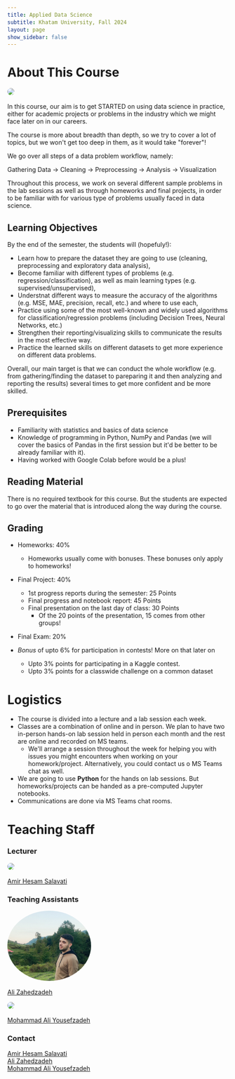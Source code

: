 ```yaml
---
title: Applied Data Science
subtitle: Khatam University, Fall 2024
layout: page 
show_sidebar: false
---
```


# About This Course
<img src="assets/images/datasciencecloud.png" style="border-radius:50%;" height="80" width="auto">


In this course, our aim is to get STARTED on using data science in practice, either for academic projects or problems in the industry which we might face later on in our careers. 

The course is more about breadth than depth, so we try to cover a lot of topics, but we won't get too deep in them, as it would take "forever"!

We go over all steps of a data problem workflow, namely: 

Gathering Data → Cleaning → Preprocessing → Analysis → Visualization 

Throughout this process, we work on several different sample problems in the lab sessions as well as through homeworks and final projects, in order to be familiar with for various type of problems usually faced in data science.

## Learning Objectives
By the end of the semester, the students will (hopefuly!):

* Learn how to prepare the dataset they are going to use (cleaning, preprocessing and exploratory data analysis),
* Become familiar with different types of problems (e.g. regression/classification), as well as main learning types (e.g. supervised/unsupervised),
* Understnat different ways to measure the accuracy of the algorithms (e.g. MSE, MAE, precision, recall, etc.) and where to use each,
* Practice using some of the most well-known and widely used algorithms for classification/regression problems (including Decision Trees, Neural Networks, etc.)
* Strengthen their reporting/visualizing skills to communicate the results in the most effective way.
* Practice the learned skills on different datasets to get more experience on different data problems.

Overall, our main target is that we can conduct the whole workflow (e.g. from gathering/finding the dataset to pareparing it and then analyzing and reporting the results) several times to get more confident and be more skilled.

## Prerequisites
* Familiarity with statistics and basics of data science 
* Knowledge of programming in Python, NumPy and Pandas (we will cover the basics of Pandas in the first session but it'd be better to be already familiar with it).
* Having worked with Google Colab before would be a plus!

## Reading Material
There is no required textbook for this course. But the students are expected to go over the material that is introduced along the way during the course. 

## Grading 
* Homeworks: 40%
    * Homeworks usually come with bonuses. These bonuses only apply to homeworks!
    
* Final Project: 40%
    * 1st progress reports during the semester: 25 Points
    * Final progress and notebook report: 45 Points
    * Final presentation on the last day of class: 30 Points
        * Of the 20 points of the presentation, 15 comes from other groups!
* Final Exam: 20%

* *Bonus* of upto 6% for participation in contests! More on that later on
    * Upto 3% points for participating in a Kaggle contest. 
    * Upto 3% points for a classwide challenge on a common dataset


# Logistics
* The course is divided into a lecture and a lab session each week. 
* Classes are a combination of online and in person. We plan to have two in-person hands-on lab session held in person each month and the rest are online and recorded on MS teams.
  * We'll arrange a session throughout the week for helping you with issues you might encounters when working on your homework/project. Alternatively, you could contact us o
  MS Teams chat as well.
* We are going to use **Python** for the hands on lab sessions. But homeworks/projects can be handed as a pre-computed Jupyter notebooks.
* Communications are done via MS Teams chat rooms.



# Teaching Staff

### Lecturer
<img src="assets/images/Hesam2.jpg" style="border-radius:50%;height:160px;" width="auto">

[Amir Hesam Salavati](http://saloot.negsam.ir/)


### Teaching Assistants
<img src="assets/images/Ali-Zahedzadeh.JPG" style="border-radius:50%;height:160px;" width="auto">

[Ali Zahedzadeh](https://www.linkedin.com/in/ali-zahedzadeh/)

<img src="assets/images/Mohammadali-Yousefzadeh.jpg" style="border-radius:50%;height:160px;" width="auto">

[Mohammad Ali Yousefzadeh](https://www.linkedin.com/in/mohammadali-yousefzadeh-988b30295/)



### Contact
[Amir Hesam Salavati](mailto:saloot@gmail.com) <br>
[Ali Zahedzadeh](mailto:alizahedzadeh7@gmail.com) <br>
[Mohammad Ali Yousefzadeh](mailto:mohammadali.yousefzadeh@gmail.com)
